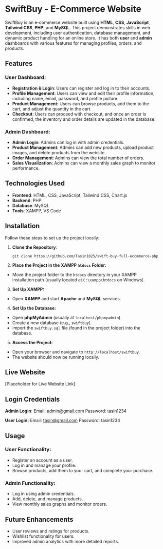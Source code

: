 # SwiftBuy - E-Commerce Website

SwiftBuy is an e-commerce website built using **HTML**, **CSS**, **JavaScript**, **Tailwind CSS**, **PHP**, and **MySQL**. This project demonstrates skills in web development, including user authentication, database management, and dynamic product handling for an online store. It has both **user** and **admin** dashboards with various features for managing profiles, orders, and products.

## Features

### User Dashboard:
- **Registration & Login**: Users can register and log in to their accounts.
- **Profile Management**: Users can view and edit their profile information, including name, email, password, and profile picture.
- **Product Management**: Users can browse products, add them to the cart, and adjust the quantity in the cart.
- **Checkout**: Users can proceed with checkout, and once an order is confirmed, the inventory and order details are updated in the database.

### Admin Dashboard:
- **Admin Login**: Admins can log in with admin credentials.
- **Product Management**: Admins can add new products, upload product images, and delete products from the website.
- **Order Management**: Admins can view the total number of orders.
- **Sales Visualization**: Admins can view a monthly sales graph to monitor performance.

## Technologies Used

- **Frontend**: HTML, CSS, JavaScript, Tailwind CSS, Chart.js
- **Backend**: PHP
- **Database**: MySQL
- **Tools**: XAMPP, VS Code

## Installation

Follow these steps to set up the project locally:

1. **Clone the Repository**:
   ```
   git clone https://github.com/Tasin1025/swift-buy-full-ecommerce-php
    ```
2. **Place the Project in the XAMPP `htdocs` Folder:**
- Move the project folder to the `htdocs` directory in your XAMPP installation path (usually located at `C:\xampp\htdocs` on Windows).

3. **Set Up XAMPP:**
- Open **XAMPP** and start **Apache** and **MySQL** services.

4. **Set Up the Database:**
- Open **phpMyAdmin** (usually at `localhost/phpmyadmin`).
- Create a new database (e.g., `swiftbuy`).
- Import the `swiftbuy.sql` file (found in the project folder) into the database.

5. **Access the Project:**
- Open your browser and navigate to `http://localhost/swiftbuy`.
- The website should now be running locally.
## Live Website
 [Placeholder for Live Website Link]
## Login Credentials
**Admin Login:**
Email: admin@gmail.com
 Password: tasin1234

**User Login:**
Email: tasin@gmail.com
 Password: tasin1234

## Usage

### User Functionality:
- Register an account as a user.
- Log in and manage your profile.
- Browse products, add them to your cart, and complete your purchase.

### Admin Functionality:
- Log in using admin credentials.
- Add, delete, and manage products.
- View monthly sales graphs and monitor orders.


## Future Enhancements
- User reviews and ratings for products.
- Wishlist functionality for users.
- Improved admin analytics with more detailed reports.

